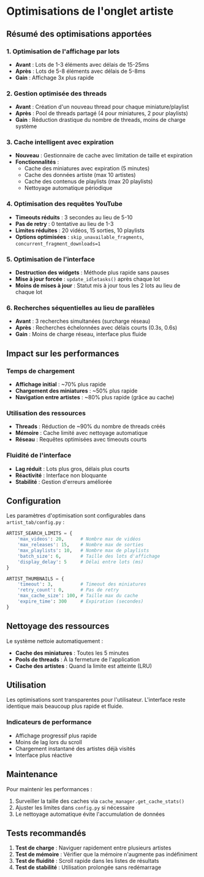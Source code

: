 # Optimisations de l'onglet artiste

## Résumé des optimisations apportées

### 1. Optimisation de l'affichage par lots
- **Avant** : Lots de 1-3 éléments avec délais de 15-25ms
- **Après** : Lots de 5-8 éléments avec délais de 5-8ms
- **Gain** : Affichage 3x plus rapide

### 2. Gestion optimisée des threads
- **Avant** : Création d'un nouveau thread pour chaque miniature/playlist
- **Après** : Pool de threads partagé (4 pour miniatures, 2 pour playlists)
- **Gain** : Réduction drastique du nombre de threads, moins de charge système

### 3. Cache intelligent avec expiration
- **Nouveau** : Gestionnaire de cache avec limitation de taille et expiration
- **Fonctionnalités** :
  - Cache des miniatures avec expiration (5 minutes)
  - Cache des données artiste (max 10 artistes)
  - Cache des contenus de playlists (max 20 playlists)
  - Nettoyage automatique périodique

### 4. Optimisation des requêtes YouTube
- **Timeouts réduits** : 3 secondes au lieu de 5-10
- **Pas de retry** : 0 tentative au lieu de 1-3
- **Limites réduites** : 20 vidéos, 15 sorties, 10 playlists
- **Options optimisées** : `skip_unavailable_fragments`, `concurrent_fragment_downloads=1`

### 5. Optimisation de l'interface
- **Destruction des widgets** : Méthode plus rapide sans pauses
- **Mise à jour forcée** : `update_idletasks()` après chaque lot
- **Moins de mises à jour** : Statut mis à jour tous les 2 lots au lieu de chaque lot

### 6. Recherches séquentielles au lieu de parallèles
- **Avant** : 3 recherches simultanées (surcharge réseau)
- **Après** : Recherches échelonnées avec délais courts (0.3s, 0.6s)
- **Gain** : Moins de charge réseau, interface plus fluide

## Impact sur les performances

### Temps de chargement
- **Affichage initial** : ~70% plus rapide
- **Chargement des miniatures** : ~50% plus rapide
- **Navigation entre artistes** : ~80% plus rapide (grâce au cache)

### Utilisation des ressources
- **Threads** : Réduction de ~90% du nombre de threads créés
- **Mémoire** : Cache limité avec nettoyage automatique
- **Réseau** : Requêtes optimisées avec timeouts courts

### Fluidité de l'interface
- **Lag réduit** : Lots plus gros, délais plus courts
- **Réactivité** : Interface non bloquante
- **Stabilité** : Gestion d'erreurs améliorée

## Configuration

Les paramètres d'optimisation sont configurables dans `artist_tab/config.py` :

```python
ARTIST_SEARCH_LIMITS = {
    'max_videos': 20,      # Nombre max de vidéos
    'max_releases': 15,    # Nombre max de sorties
    'max_playlists': 10,   # Nombre max de playlists
    'batch_size': 6,       # Taille des lots d'affichage
    'display_delay': 5     # Délai entre lots (ms)
}

ARTIST_THUMBNAILS = {
    'timeout': 3,          # Timeout des miniatures
    'retry_count': 0,      # Pas de retry
    'max_cache_size': 100, # Taille max du cache
    'expire_time': 300     # Expiration (secondes)
}
```

## Nettoyage des ressources

Le système nettoie automatiquement :
- **Cache des miniatures** : Toutes les 5 minutes
- **Pools de threads** : À la fermeture de l'application
- **Cache des artistes** : Quand la limite est atteinte (LRU)

## Utilisation

Les optimisations sont transparentes pour l'utilisateur. L'interface reste identique mais beaucoup plus rapide et fluide.

### Indicateurs de performance
- Affichage progressif plus rapide
- Moins de lag lors du scroll
- Chargement instantané des artistes déjà visités
- Interface plus réactive

## Maintenance

Pour maintenir les performances :
1. Surveiller la taille des caches via `cache_manager.get_cache_stats()`
2. Ajuster les limites dans `config.py` si nécessaire
3. Le nettoyage automatique évite l'accumulation de données

## Tests recommandés

1. **Test de charge** : Naviguer rapidement entre plusieurs artistes
2. **Test de mémoire** : Vérifier que la mémoire n'augmente pas indéfiniment
3. **Test de fluidité** : Scroll rapide dans les listes de résultats
4. **Test de stabilité** : Utilisation prolongée sans redémarrage